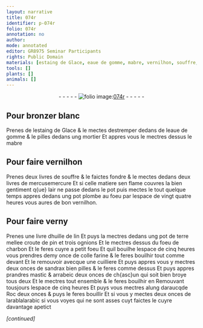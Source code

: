 ```yaml
---
layout: narrative
title: 074r
identifier: p-074r
folio: 074r
annotation: no
author:
mode: annotated
editor: GR8975 Seminar Participants
rights: Public Domain
materials: [estaing de Glace, eaue de gomme, mabre, vernilhon, souffre, mercure, plombe, huille de lin, terre, croute de pin, ognions, charbon, colle farine, sandrax, mastic, arrabeic, alung daraucqde Roc, arabic]
tools: []
plants: []
animals: []
---
```


<div class="folio" align="center">- - - - - <a href="http://gallica.bnf.fr/ark:/12148/btv1b10500001g/f153.image" target="_blank"><img src="https://cu-mkp.github.io/2017-workshop-edition/assets/photo-icon.png" alt="folio image: " style="display:inline-block; margin-bottom:-3px;"/>074r</a> - - - - - </div>    

## Pour bronzer blanc

 
Prenes de l<span class="m">estaing de Glace</span> & le mectes destremper dedans de l<span class="m">eaue de gomme</span> & le pilles dedans ung mortier Et appres vous le mectres dessus le <span class="m">mabre</span>
    

## Pour faire <span class="m">vernilhon</span>

 
Prenes deux livres de <span class="m">souffre</span> & le faictes fondre & le mectes dedans deux livres de mercuse<span class="m">mercure</span> Et si celle matiere sen flame couvres la bien gentiment q{ue} lair ne passe dedans le pot puis mectes le tout quelque temps appres dedans ung pot <span class="m">plombe</span> au foeu par lespace de vingt quatre heures vous aures de bon <span class="m">vernilhon</span>. 
    

## Pour faire verny

 
Prenes une livre d<span class="m">huille de lin</span> Et puys la mectres dedans ung pot de <span class="m">terre</span> mellee <span class="m">croute de pin</span> et trois <span class="m">ognions</span> Et le mectres dessus du foeu de <span class="m">charbon</span> Et le feres cuyre a petit foeu Et quil bouilhe lespace de cinq heures vous prendres demy once de <span class="m">colle farine</span> & le feres bouilhir tout comme devant Et le remouvoir avecque une cuilliere Et puys appres vous y mectres deux onces de <span class="m">sandrax</span> bien pilles & le feres comme dessus Et puys appres prandres <span class="m">mastic</span> & <span class="m">arrabeic</span> deux onces de ch{asc}un qui soit bien broye tous deux Et le mectres tout ensemble & le feres bouilhir en Remouvant tousjours lespace de cinq heures Et puys vous mectres <span class="m">alung daraucqde Roc</span> deux onces & puys le feres bouillir Et si vous y mectes deux onces de larablal<span class="m">arabic</span> si vous voyes qui ne sont asses cuyt faictes le cuyre davantage apetict
 
*[continued]*
 